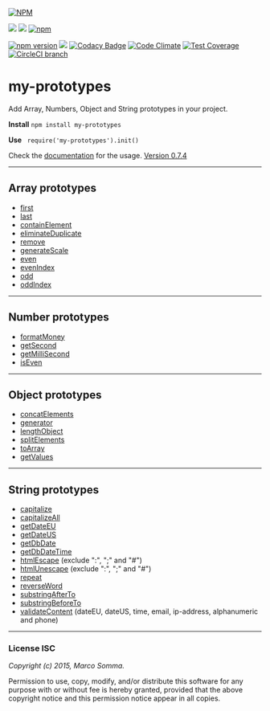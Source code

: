 [![NPM](https://nodei.co/npm/my-prototypes.png?downloads=true&downloadRank=true&stars=true)](https://nodei.co/npm/my-prototypes/)

[![](https://img.shields.io/badge/autor-Marco%20Somma-lightgrey.svg?style=flat)](https://www.npmjs.com/~marcosomma) [![](https://img.shields.io/badge/license-ISC-blue.svg?style=flat)](https://www.npmjs.com/package/my-prototypes) [![npm](https://img.shields.io/npm/dm/my-prototypes.svg)](https://www.npmjs.com/package/my-prototypes)

[![npm version](https://badge.fury.io/js/my-prototypes.svg)](http://badge.fury.io/js/my-prototypes) [![](https://img.shields.io/badge/version-STABLE-brightgreen.svg)](https://www.npmjs.com/package/my-prototypes) [![Codacy Badge](https://api.codacy.com/project/badge/grade/a2ee79ed96884b899115ae44106537f8)](https://www.codacy.com/app/makso1979/my-prototypes) [![Code Climate](https://codeclimate.com/github/marcosomma/my-prototypes/badges/gpa.svg)](https://codeclimate.com/github/marcosomma/my-prototypes) [![Test Coverage](https://codeclimate.com/github/marcosomma/my-prototypes/badges/coverage.svg)](https://codeclimate.com/github/marcosomma/my-prototypes) [![CircleCI branch](https://img.shields.io/circleci/project/marcosomma/my-prototypes/master.svg)](https://circleci.com/gh/marcosomma/my-prototypes/tree/master)

# my-prototypes
Add Array, Numbers, Object and String prototypes in your project.

**Install**
 ``` npm install my-prototypes ```

**Use**
 ```  require('my-prototypes').init()  ```

 Check the [documentation](https://github.com/marcosomma/my-prototypes/wiki) for the usage.
 [Version 0.7.4](https://github.com/marcosomma/my-prototypes/wiki#version-074)

***

## Array prototypes
- [first](https://github.com/marcosomma/my-prototypes/wiki/Array#first)
- [last](https://github.com/marcosomma/my-prototypes/wiki/Array#last)
- [containElement](https://github.com/marcosomma/my-prototypes/wiki/Array#containelement)
- [eliminateDuplicate](https://github.com/marcosomma/my-prototypes/wiki/Array#eliminateduplicate)
- [remove](https://github.com/marcosomma/my-prototypes/wiki/Array#removeelementelements)
- [generateScale](https://github.com/marcosomma/my-prototypes/wiki/Array#generatescaletypestylestartendinterval)
- [even](https://github.com/marcosomma/my-prototypes/wiki/Array#even)
- [evenIndex](https://github.com/marcosomma/my-prototypes/wiki/Array#evenindex)
- [odd](https://github.com/marcosomma/my-prototypes/wiki/Array#odd)
- [oddIndex](https://github.com/marcosomma/my-prototypes/wiki/Array#oddindex)

***

## Number prototypes
- [formatMoney](https://github.com/marcosomma/my-prototypes/wiki/Numbers#formatmoneydecimals)
- [getSecond](https://github.com/marcosomma/my-prototypes/wiki/Numbers#getsecondhoursminutesseconds)
- [getMilliSecond](https://github.com/marcosomma/my-prototypes/wiki/Numbers#getmillisecondhoursminutesseconds)
- [isEven](https://github.com/marcosomma/my-prototypes/wiki/Numbers#iseven)

***

## Object prototypes
- [concatElements](https://github.com/marcosomma/my-prototypes/wiki/Object#concatelementskey1value1key2value2key3value3)
- [generator](https://github.com/marcosomma/my-prototypes/wiki/Object#generatorkeyvaluekey2value2key3value3)
- [lengthObject](https://github.com/marcosomma/my-prototypes/wiki/Object#lengthobject)
- [splitElements](https://github.com/marcosomma/my-prototypes/wiki/Object#splitelements)
- [toArray](https://github.com/marcosomma/my-prototypes/wiki/Object#toarray)
- [getValues](https://github.com/marcosomma/my-prototypes/wiki/Object#getvalueskey1key2keyn)

***

## String prototypes
- [capitalize](https://github.com/marcosomma/my-prototypes/wiki/Strings#capitalize)
- [capitalizeAll](https://github.com/marcosomma/my-prototypes/wiki/Strings#capitalizeall)
- [getDateEU](https://github.com/marcosomma/my-prototypes/wiki/Strings#getdateeu)
- [getDateUS](https://github.com/marcosomma/my-prototypes/wiki/Strings#getdateus)
- [getDbDate](https://github.com/marcosomma/my-prototypes/wiki/Strings#getdbdate)
- [getDbDateTime](https://github.com/marcosomma/my-prototypes/wiki/Strings#getdbdatetime)
- [htmlEscape](https://github.com/marcosomma/my-prototypes/wiki/Strings#htmlescape) (exclude ":", ";" and "#")
- [htmlUnescape](https://github.com/marcosomma/my-prototypes/wiki/Strings#htmlunescape) (exclude ":", ";" and "#")
- [repeat](https://github.com/marcosomma/my-prototypes/wiki/Strings#repeat)
- [reverseWord](https://github.com/marcosomma/my-prototypes/wiki/Strings#reverseword)
- [substringAfterTo](https://github.com/marcosomma/my-prototypes/wiki/Strings#substringafterto)
- [substringBeforeTo](https://github.com/marcosomma/my-prototypes/wiki/Strings#substringbeforeto)
- [validateContent](https://github.com/marcosomma/my-prototypes/wiki/Strings#validatecontent) (dateEU, dateUS, time, email, ip-address, alphanumeric and phone)


***
### License ISC
*Copyright (c) 2015, Marco Somma.*

Permission to use, copy, modify, and/or distribute this software for any purpose with or without fee is hereby granted, provided that the above copyright notice and this permission notice appear in all copies.
